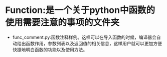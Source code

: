 # Function:是一个关于python中函数的使用需要注意的事项的文件夹

* func_comment.py:函数注释样例。这样可以在导入函数的时候，编译器会自动给出函数作用，参数列表以及返回值的相关信息，这样用户就可以更加方便快捷地明白函数的功能以及使用方法。